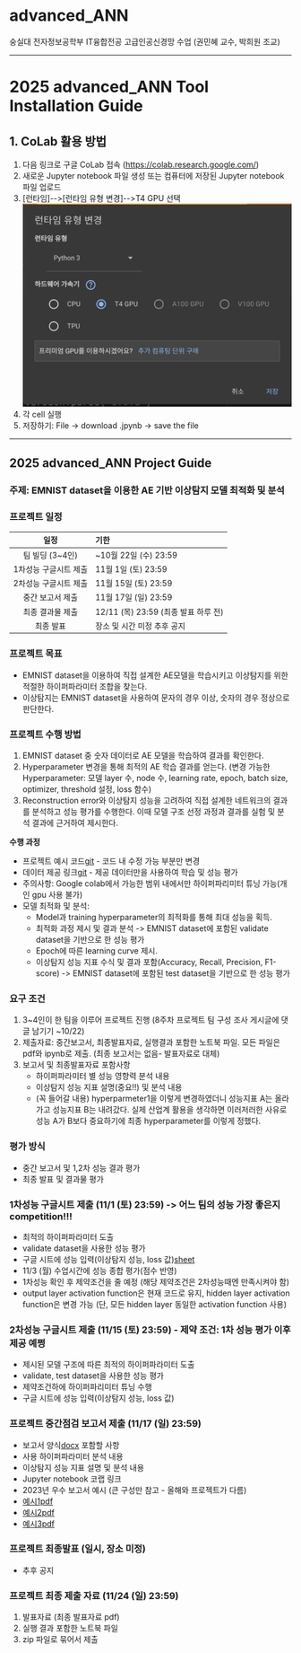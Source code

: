 # advanced_ANN
숭실대 전자정보공학부 IT융합전공 고급인공신경망 수업 (권민혜 교수, 박희원 조교)

---

# 2025 advanced_ANN Tool Installation Guide
## 1. CoLab 활용 방법
1. 다음 링크로 구글 CoLab 접속 (https://colab.research.google.com/)
2. 새로운 Jupyter notebook 파일 생성 또는 컴퓨터에 저장된 Jupyter notebook 파일 업로드
3. [런타임]-->[런타임 유형 변경]-->T4 GPU 선택
   ![img.png](2024/img/img1.png)
4. 각 cell 실행
5. 저장하기: File -> download .jpynb -> save the file

---

## 2025 advanced_ANN Project Guide
### 주제: EMNIST dataset을 이용한 AE 기반 이상탐지 모델 최적화 및 분석
### 프로젝트 일정

|      일정       | 기한                    |
|:-------------:|:----------------------|
|    팀 빌딩 (3~4인)  | ~10월 22일 (수) 23:59 |
|    1차성능 구글시트 제출    | 11월 1일 (토) 23:59 |
|    2차성능 구글시트 제출     | 11월 15일 (토) 23:59 |
|     중간 보고서 제출     | 11월 17일 (일) 23:59  |
|   최종 결과물 제출   | 12/11 (목) 23:59 (최종 발표 하루 전) |
|     최종 발표     | 장소 및 시간 미정  추후 공지 |

### 프로젝트 목표
- EMNIST dataset을 이용하여 직접 설계한 AE모델을 학습시키고 이상탐지를 위한 적절한 하이퍼파라미터 조합을 찾는다.
- 이상탐지는 EMNIST dataset을 사용하여 문자의 경우 이상, 숫자의 경우 정상으로 판단한다.

### 프로젝트 수행 방법
1. EMNIST dataset 중 숫자 데이터로 AE 모델을 학습하여 결과를 확인한다.
2. Hyperparameter 변경을 통해 최적의 AE 학습 결과를 얻는다. (변경 가능한 Hyperparameter: 모델 layer 수, node 수, learning rate, epoch, batch size, optimizer, threshold 설정, loss 함수)
3. Reconstruction error와 이상탐지 성능을 고려하여 직접 설계한 네트워크의 결과를 분석하고 성능 평가를 수행한다. 이때 모델 구조 선정 과정과 결과를 실험 및 분석 결과에 근거하여 제시한다.

**수행 과정**
- 프로젝트 예시 코드[git](https://github.com/bmil-ssu/advanced_ann/blob/main/2024/Code/Advanced_Ann_project.ipynb) - 코드 내 수정 가능 부분만 변경
- 데이터 제공 링크[git](https://github.com/bmil-ssu/advanced_ann/blob/main/2024/Dataset/Data.md) - 제공 데이터만을 사용하여 학습 및 성능 평가
- 주의사항: Google colab에서 가능한 범위 내에서만 하이퍼파리미터 튜닝 가능(개인 gpu 사용 불가)
- 모델 최적화 및 분석:
   - Model과 training hyperparameter의 최적화를 통해 최대 성능을 획득.
   - 최적화 과정 제시 및 결과 분석 -> EMNIST dataset에 포함된 validate dataset을 기반으로 한 성능 평가
   - Epoch에 따른 learning curve 제시.
   - 이상탐지 성능 지표 수식 및 결과 포함(Accuracy, Recall, Precision, F1-score) -> EMNIST dataset에 포함된 test dataset을 기반으로 한 성능 평가

### 요구 조건
1. 3~4인이 한 팀을 이루어 프로젝트 진행 (8주차 프로젝트 팀 구성 조사 게시글에 댓글 남기기 ~10/22)
2. 제출자료: 중간보고서, 최종발표자료, 실행결과 포함한 노트북 파일. 모든 파일은 pdf와 ipynb로 제출. (최종 보고서는 없음- 발표자료로 대체)
3. 보고서 및 최종발표자료 포함사항
   - 하이퍼파라미터 별 성능 영향력 분석 내용
   - 이상탐지 성능 지표 설명(중요!!) 및 분석 내용 
   - (꼭 들어갈 내용) hyperparmeter1을 이렇게 변경하였더니 성능지표 A는 올라가고 성능지표 B는 내려갔다. 실제 산업계 활용을 생각하면 이러저러한 사유로 성능 A가 B보다 중요하기에 최종 hyperparameter를 이렇게 정했다.

### 평가 방식
- 중간 보고서 및 1,2차 성능 결과 평가
- 최종 발표 및 결과물 평가

### 1차성능 구글시트 제출 (11/1 (토) 23:59) -> 어느 팀의 성능 가장 좋은지 competition!!!
- 최적의 하이퍼파라미터 도출
- validate dataset을 사용한 성능 평가
- 구글 시트에 성능 입력(이상탐지 성능, loss 값)[sheet](https://docs.google.com/spreadsheets/d/1s1Ylj7ZBZPjnHhEU7gBR7HI9Xdqe584pd9LaUTmBwHc/edit?usp=sharing)
- 11/3 (월) 수업시간에 성능 종합 평가(점수 반영)
- 1차성능 확인 후 제약조건을 줄 예정 (해당 제약조건은 2차성능때엔 만족시켜야 함)
- output layer activation function은 현재 코드로 유지, hidden layer activation function은 변경 가능 (단, 모든 hidden layer 동일한 activation function 사용)

### 2차성능 구글시트 제출 (11/15 (토) 23:59) - 제약 조건: 1차 성능 평가 이후 제공 예쩡
- 제시된 모델 구조에 따른 최적의 하이퍼파라미터 도출
- validate, test dataset을 사용한 성능 평가
- 제약조건하에 하이퍼파리미터 튜닝 수행
- 구글 시트에 성능 입력(이상탐지 성능, loss 값)

### 프로젝트 중간점검 보고서 제출 (11/17 (일) 23:59)
- 보고서 양식[docx](https://docs.google.com/document/d/1sC790ydDjOc1SSC0iIX1TJ7t02GId3QY/edit?usp=sharing&ouid=115661534345468656315&rtpof=true&sd=true)
포함할 사항
- 사용 하이퍼파라미터 분석 내용
- 이상탐지 성능 지표 설명 및 분석 내용
- Jupyter notebook 코랩 링크
- 2023년 우수 보고서 예시 (큰 구성만 참고 - 올해와 프로젝트가 다름)
- [예시1pdf](https://drive.google.com/file/d/1UO7IuZuZ7qeiUjkokdktSpolyNymDMp3/view?usp=sharing)
- [예시2pdf](https://drive.google.com/file/d/1fpKmHZdtPpHIQL_kYANuYtTGVgQLsQRW/view?usp=sharing)
- [예시3pdf](https://drive.google.com/file/d/1hXxi-sG-P6Tqq7jBf0SZ5bhqoB1GSIr8/view?usp=sharing)

### 프로젝트 최종발표 (일시, 장소 미정)
- 추후 공지
  
### 프로젝트 최종 제출 자료 (11/24 (일) 23:59)
1) 발표자료 (최종 발표자료 pdf)
2) 실행 결과 포함한 노트북 파일
3) zip 파일로 묶어서 제출
  

